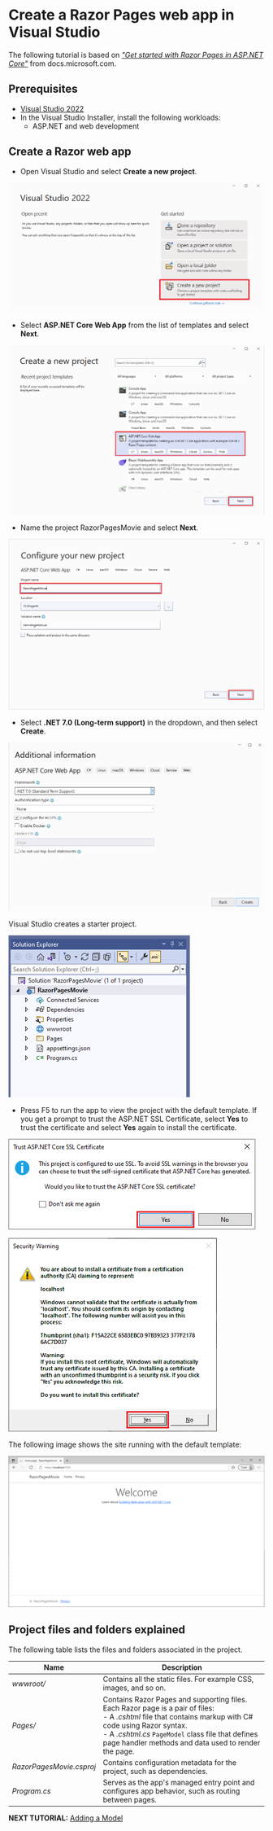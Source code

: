# Create a Razor Pages web app in Visual Studio

The following tutorial is based on [*"Get started with Razor Pages in ASP.NET Core"*](https://docs.microsoft.com/aspnet/core/tutorials/razor-pages/razor-pages-start) from docs.microsoft.com.

## Prerequisites

* [Visual Studio 2022](https://visualstudio.microsoft.com/downloads/?wt.mc_id=adw-brand&gclid=Cj0KCQjwqYfWBRDPARIsABjQRYwLe3b9dJMixA98s8nS8QfuNBKGsiRVRXzB93fe4E27LGK5KLrGcnYaAgdREALw_wcB)
* In the Visual Studio Installer, install the following workloads:
  * ASP.NET and web development

## Create a Razor web app

* Open Visual Studio and select **Create a new project**.

![](images/newproject.png)

* Select **ASP.NET Core Web App** from the list of templates and select **Next**.

![](images/createnewproject.png)

* Name the project RazorPagesMovie and select **Next**.

![](images/configureproject.png)

* Select **.NET 7.0 (Long-term support)** in the dropdown, and then select **Create**.

![](images/createwebapp.png)

Visual Studio creates a starter project.

![](images/projectfiles-vs.png)

* Press F5 to run the app to view the project with the default template. If you get a prompt to trust the ASP.NET SSL Certificate, select **Yes** to trust the certificate and select **Yes** again to install the certificate.

![](images/ssl-certificate.png)

![](images/install-ssl-certificate.png)

The following image shows the site running with the default template:

![](images/razor-page.png)

## Project files and folders explained

The following table lists the files and folders associated in the project.

| Name                     | Description                                                                                         |
| ------------------------ |-----------------------------------------------------------------------------------------------------|
| *wwwroot/*               | Contains all the static files. For example CSS, images, and so on.                                  |
| *Pages/*                 | Contains Razor Pages and supporting files. Each Razor page is a pair of files:<br/>- A *.cshtml* file that contains markup with C# code using Razor syntax.<br/>- A *.cshtml.cs* `PageModel` class file that defines page handler methods and data used to render the page.                                                                                        |
| *RazorPagesMovie.csproj* | Contains configuration metadata for the project, such as dependencies.                              |
| *Program.cs*             | Serves as the app's managed entry point and configures app behavior, such as routing between pages. |  

**NEXT TUTORIAL:** [Adding a Model](../2-Add%20a%20model/Addamodel-VS.md)